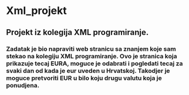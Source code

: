 # Xml_projekt

## Projekt iz kolegija XML programiranje.

### Zadatak je bio napraviti web stranicu sa znanjem koje sam stekao na kolegiju XML programiranje. Ovo je stranica koja prikazuje tecaj EURA, moguce je odabrati i pogledati tecaj za svaki dan od kada je eur uveden u Hrvatskoj. Takodjer je moguce pretvoriti EUR u bilo koju drugu valutu koja je ponudjena.

 